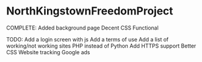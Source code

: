 # NorthKingstownFreedomProject

COMPLETE:
Added background page
Decent CSS
Functional

TODO:
Add a login screen with js
Add a terms of use
Add a list of working/not working sites
PHP instead of Python
Add HTTPS support
Better CSS
Website tracking
Google ads

